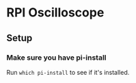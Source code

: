# RPI Oscilloscope

## Setup

### Make sure you have pi-install
Run `which pi-install` to see if it's installed.